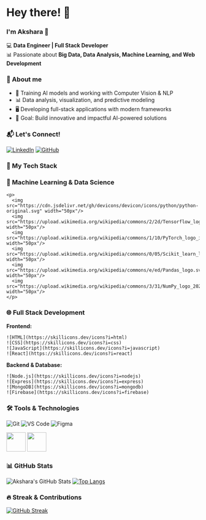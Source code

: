 # Hey there! 👋  
### I'm Akshara 🚀  

💻 **Data Engineer | Full Stack Developer**  
📊 Passionate about **Big Data, Data Analysis, Machine Learning, and Web Development**  


### 🚀 About me  
  - 🤖 Training AI models and working with Computer Vision & NLP  
  - 📊 Data analysis, visualization, and predictive modeling  
  - 🖥️ Developing full-stack applications with modern frameworks   
  - 🎯 Goal: Build innovative and impactful AI-powered solutions

### 📬 Let's Connect!  
  [![LinkedIn](https://img.shields.io/badge/LinkedIn-blue?style=flat&logo=linkedin)](https://www.linkedin.com/in/akshara-kalaiselvan-626b832a0/)
  [![GitHub](https://img.shields.io/badge/GitHub-181717?style=for-the-badge&logo=github&logoColor=white)](https://github.com/Akshara095)  


### 🚀 My Tech Stack 

  ### 🤖 Machine Learning & Data Science  
    <p>
      <img src="https://cdn.jsdelivr.net/gh/devicons/devicon/icons/python/python-original.svg" width="50px"/>
      <img src="https://upload.wikimedia.org/wikipedia/commons/2/2d/Tensorflow_logo.svg" width="50px"/>
      <img src="https://upload.wikimedia.org/wikipedia/commons/1/10/PyTorch_logo_icon.svg" width="50px"/>
      <img src="https://upload.wikimedia.org/wikipedia/commons/0/05/Scikit_learn_logo_small.svg" width="50px"/>
      <img src="https://upload.wikimedia.org/wikipedia/commons/e/ed/Pandas_logo.svg" width="50px"/>
      <img src="https://upload.wikimedia.org/wikipedia/commons/3/31/NumPy_logo_2020.svg" width="50px"/>
    </p>

  ### 🌐 Full Stack Development
   **Frontend:** 

    ![HTML](https://skillicons.dev/icons?i=html)
    ![CSS](https://skillicons.dev/icons?i=css)
    ![JavaScript](https://skillicons.dev/icons?i=javascript)
    ![React](https://skillicons.dev/icons?i=react)

   **Backend & Database:** 

    ![Node.js](https://skillicons.dev/icons?i=nodejs)
    ![Express](https://skillicons.dev/icons?i=express)
    ![MongoDB](https://skillicons.dev/icons?i=mongodb)
    ![Firebase](https://skillicons.dev/icons?i=firebase)

### 🛠️ Tools & Technologies
  ![Git](https://skillicons.dev/icons?i=git)
  ![VS Code](https://skillicons.dev/icons?i=vscode)
  ![Figma](https://skillicons.dev/icons?i=figma)
  <p>
    <img src="https://upload.wikimedia.org/wikipedia/commons/c/cf/New_Power_BI_Logo.svg" width="50px" />
    <img src="https://upload.wikimedia.org/wikipedia/commons/3/38/Jupyter_logo.svg" width="50px" />
  </p>


### 📊 GitHub Stats  
  ![Akshara's GitHub Stats](https://github-readme-stats.vercel.app/api?username=Akshara095&show_icons=true&theme=radical)  [![Top Langs](https://github-readme-stats.vercel.app/api/top-langs/?username=Akshara095&layout=compact&theme=tokyonight)](https://github.com/anuraghazra/github-readme-stats)


### 🔥 Streak & Contributions  
  [![GitHub Streak](https://github-readme-streak-stats.herokuapp.com/?user=Akshara095&theme=dark)](https://git.io/streak-stats)  




